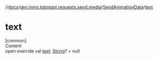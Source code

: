 //[docs](../../../index.md)/[dev.inmo.tgbotapi.requests.send.media](../index.md)/[SendAnimationData](index.md)/[text](text.md)



# text  
[common]  
Content  
open override val [text](text.md): [String](https://kotlinlang.org/api/latest/jvm/stdlib/kotlin/-string/index.html)? = null  



